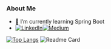 ### About Me


- 🌱 I’m currently learning Spring Boot
- [![LinkedIn](https://img.shields.io/badge/linkedin-0077B5.svg?style=for-the-badge&logo=linkedin&logoColor=white)](https://www.linkedin.com/in/alpersener/)[![Medium](https://img.shields.io/badge/Medium-12100E?style=for-the-badge&logo=medium&logoColor=white)](https://medium.com/@alpersener)

  

[![Top Langs](https://github-readme-stats.vercel.app/api/top-langs/?username=alpersener)](https://github.com/anuraghazra/github-readme-stats)
![Readme Card](https://github-readme-stats.vercel.app/api/pin/?username=alpersener&repo=SpringBootProject)


